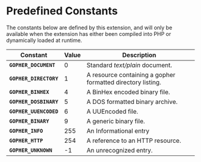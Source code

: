 Predefined Constants
====================

The constants below are defined by this extension, and will only be
available when the extension has either been compiled into PHP or
dynamically loaded at runtime.

| Constant               | Value | Description                                                 |
|------------------------|-------|-------------------------------------------------------------|
| **`GOPHER_DOCUMENT`**  | 0     | Standard *text/plain* document.                             |
| **`GOPHER_DIRECTORY`** | 1     | A resource containing a gopher formatted directory listing. |
| **`GOPHER_BINHEX`**    | 4     | A BinHex encoded binary file.                               |
| **`GOPHER_DOSBINARY`** | 5     | A DOS formatted binary archive.                             |
| **`GOPHER_UUENCODED`** | 6     | A UUEncoded file.                                           |
| **`GOPHER_BINARY`**    | 9     | A generic binary file.                                      |
| **`GOPHER_INFO`**      | 255   | An Informational entry                                      |
| **`GOPHER_HTTP`**      | 254   | A reference to an HTTP resource.                            |
| **`GOPHER_UNKNOWN`**   | -1    | An unrecognized entry.                                      |
